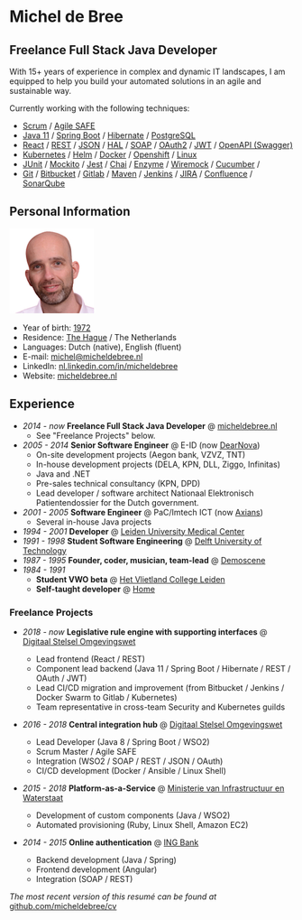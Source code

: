 # Michel de Bree

## Freelance Full Stack Java Developer

With 15+ years of experience in complex and dynamic IT landscapes, I am equipped
to help you build your automated solutions in an agile and sustainable way.

Currently working with the following techniques:

- [Scrum](https://www.scrum.org) /
  [Agile SAFE](https://www.scaledagileframework.com)
- [Java 11](https://go.java) /
  [Spring Boot](https://spring.io/projects/spring-boot) /
  [Hibernate](https://hibernate.org) /
  [PostgreSQL](https://www.postgresql.org/)
- [React](https://reactjs.org) /
  [REST](https://en.wikipedia.org/wiki/Representational_state_transfer) /
  [JSON](https://www.json.org) /
  [HAL](http://stateless.co/hal_specification.html) /
  [SOAP](https://en.wikipedia.org/wiki/SOAP) /
  [OAuth2](https://oauth.net/2/) /
  [JWT](https://jwt.io) /
  [OpenAPI (Swagger)](https://swagger.io/specification/)
- [Kubernetes](https://kubernetes.io) /
  [Helm](https://helm.sh) /
  [Docker](https://www.docker.com) /
  [Openshift](https://www.openshift.com) /
  [Linux](https://www.linux.org)
- [JUnit](https://junit.org/junit5) /
  [Mockito](https://site.mockito.org) /
  [Jest](https://jestjs.io) /
  [Chai](https://www.chaijs.com) /
  [Enzyme](https://airbnb.io/enzyme) /
  [Wiremock](http://wiremock.org) /
  [Cucumber](https://cucumber.io) /
- [Git](https://git-scm.com) /
  [Bitbucket](https://bitbucket.org) /
  [Gitlab](https://about.gitlab.com) /
  [Maven](https://maven.apache.org) /
  [Jenkins](https://jenkins.io) /
  [JIRA](https://www.atlassian.com/software/jira) /
  [Confluence](https://www.atlassian.com/software/confluence) /
  [SonarQube](https://www.sonarqube.org)

## Personal Information

![Photo](Photo.jpg)

- Year of birth: [1972](https://www.onthisday.com/events/date/1972)
- Residence: [The Hague](https://denhaag.com/en) / The Netherlands
- Languages: Dutch (native), English (fluent)
- E-mail: [michel@micheldebree.nl](mailto:michel@micheldebree.nl)
- LinkedIn: [nl.linkedin.com/in/micheldebree](https://nl.linkedin.com/in/micheldebree)
- Website: [micheldebree.nl](https://www.micheldebree.nl)

## Experience

- _2014 - now_ **Freelance Full Stack Java Developer**
  @ [micheldebree.nl](https://www.micheldebree.nl)
  - See "Freelance Projects" below.
- _2005 - 2014_ **Senior Software Engineer**
  @ E-ID (now [DearNova](https://www.dearnova.nl))
  - On-site development projects (Aegon bank, VZVZ, TNT)
  - In-house development projects (DELA, KPN, DLL, Ziggo, Infinitas)
  - Java and .NET
  - Pre-sales technical consultancy (KPN, DPD)
  - Lead developer / software architect Nationaal Elektronisch Patientendossier
    for the Dutch government.
- _2001 - 2005_ **Software Engineer**
  @ PaC/Imtech ICT (now [Axians](https://www.axians.com/en))
  - Several in-house Java projects
- _1994 - 2001_ **Developer**
  @ [Leiden University Medical Center](https://www.lumc.nl/?setlanguage=English)
- _1991 - 1998_ **Student Software Engineering** @ [Delft University of Technology](https://www.tudelft.nl/en)
- _1987 - 1995_ **Founder, coder, musician, team-lead** @ [Demoscene](https://en.wikipedia.org/wiki/Demoscene)
- _1984 - 1991_
  - **Student VWO beta** @ [Het Vlietland College Leiden](https://www.vlietlandcollege.nl)
  - **Self-taught developer**
    @ [Home](https://www.visitleiden.nl/en)

### Freelance Projects

- _2018 - now_ **Legislative rule engine with supporting interfaces** @
  [Digitaal Stelsel Omgevingswet](https://aandeslagmetdeomgevingswet.nl/digitaal-stelsel/toepasbare-regels-vragenbomen)

  - Lead frontend (React / REST)
  - Component lead backend
    (Java 11 / Spring Boot / Hibernate / REST / OAuth / JWT)
  - Lead CI/CD migration and improvement (from Bitbucket / Jenkins / Docker Swarm
    to Gitlab / Kubernetes)
  - Team representative in cross-team Security and Kubernetes guilds

- _2016 - 2018_ **Central integration hub** @ [Digitaal Stelsel Omgevingswet](https://aandeslagmetdeomgevingswet.nl/digitaal-stelsel)

  - Lead Developer (Java 8 / Spring Boot / WSO2)
  - Scrum Master / Agile SAFE
  - Integration (WSO2 / SOAP / REST / JSON / OAuth)
  - CI/CD development (Docker / Ansible / Linux Shell)

- _2015 - 2018_ **Platform-as-a-Service** @ [Ministerie van Infrastructuur en Waterstaat](https://www.rijksoverheid.nl/ministeries/ministerie-van-infrastructuur-en-waterstaat)

  - Development of custom components (Java / WSO2)
  - Automated provisioning (Ruby, Linux Shell, Amazon EC2)

- _2014 - 2015_ **Online authentication** @ [ING Bank](https://www.ing.nl/particulier)
  - Backend development (Java / Spring)
  - Frontend development (Angular)
  - Integration (SOAP / REST)

_The most recent version of this resum&eacute; can be found at_
[github.com/micheldebree/cv](https://github.com/micheldebree/cv)
